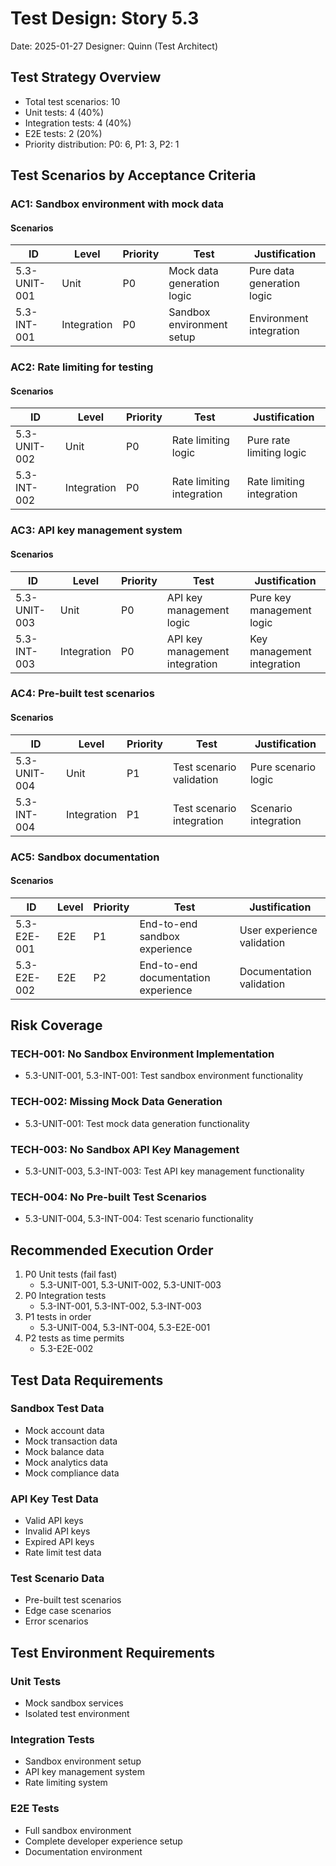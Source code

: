 # Test Design: Story 5.3

Date: 2025-01-27
Designer: Quinn (Test Architect)

## Test Strategy Overview

- Total test scenarios: 10
- Unit tests: 4 (40%)
- Integration tests: 4 (40%)
- E2E tests: 2 (20%)
- Priority distribution: P0: 6, P1: 3, P2: 1

## Test Scenarios by Acceptance Criteria

### AC1: Sandbox environment with mock data

#### Scenarios

| ID           | Level       | Priority | Test                      | Justification            |
| ------------ | ----------- | -------- | ------------------------- | ------------------------ |
| 5.3-UNIT-001 | Unit        | P0       | Mock data generation logic | Pure data generation logic |
| 5.3-INT-001  | Integration | P0       | Sandbox environment setup | Environment integration |

### AC2: Rate limiting for testing

#### Scenarios

| ID           | Level       | Priority | Test                      | Justification            |
| ------------ | ----------- | -------- | ------------------------- | ------------------------ |
| 5.3-UNIT-002 | Unit        | P0       | Rate limiting logic | Pure rate limiting logic |
| 5.3-INT-002  | Integration | P0       | Rate limiting integration | Rate limiting integration |

### AC3: API key management system

#### Scenarios

| ID           | Level       | Priority | Test                      | Justification            |
| ------------ | ----------- | -------- | ------------------------- | ------------------------ |
| 5.3-UNIT-003 | Unit        | P0       | API key management logic | Pure key management logic |
| 5.3-INT-003  | Integration | P0       | API key management integration | Key management integration |

### AC4: Pre-built test scenarios

#### Scenarios

| ID           | Level       | Priority | Test                      | Justification            |
| ------------ | ----------- | -------- | ------------------------- | ------------------------ |
| 5.3-UNIT-004 | Unit        | P1       | Test scenario validation | Pure scenario logic |
| 5.3-INT-004  | Integration | P1       | Test scenario integration | Scenario integration |

### AC5: Sandbox documentation

#### Scenarios

| ID           | Level       | Priority | Test                      | Justification            |
| ------------ | ----------- | -------- | ------------------------- | ------------------------ |
| 5.3-E2E-001  | E2E         | P1       | End-to-end sandbox experience | User experience validation |
| 5.3-E2E-002  | E2E         | P2       | End-to-end documentation experience | Documentation validation |

## Risk Coverage

### TECH-001: No Sandbox Environment Implementation
- 5.3-UNIT-001, 5.3-INT-001: Test sandbox environment functionality

### TECH-002: Missing Mock Data Generation
- 5.3-UNIT-001: Test mock data generation functionality

### TECH-003: No Sandbox API Key Management
- 5.3-UNIT-003, 5.3-INT-003: Test API key management functionality

### TECH-004: No Pre-built Test Scenarios
- 5.3-UNIT-004, 5.3-INT-004: Test scenario functionality

## Recommended Execution Order

1. P0 Unit tests (fail fast)
   - 5.3-UNIT-001, 5.3-UNIT-002, 5.3-UNIT-003
2. P0 Integration tests
   - 5.3-INT-001, 5.3-INT-002, 5.3-INT-003
3. P1 tests in order
   - 5.3-UNIT-004, 5.3-INT-004, 5.3-E2E-001
4. P2 tests as time permits
   - 5.3-E2E-002

## Test Data Requirements

### Sandbox Test Data
- Mock account data
- Mock transaction data
- Mock balance data
- Mock analytics data
- Mock compliance data

### API Key Test Data
- Valid API keys
- Invalid API keys
- Expired API keys
- Rate limit test data

### Test Scenario Data
- Pre-built test scenarios
- Edge case scenarios
- Error scenarios

## Test Environment Requirements

### Unit Tests
- Mock sandbox services
- Isolated test environment

### Integration Tests
- Sandbox environment setup
- API key management system
- Rate limiting system

### E2E Tests
- Full sandbox environment
- Complete developer experience setup
- Documentation environment
